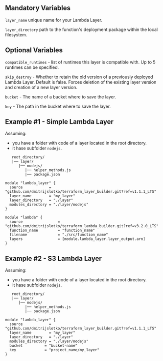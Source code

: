 ## Mandatory Variables

`layer_name` unique name for your Lambda Layer.

`layer_directory` path to the function's deployment package within the local filesystem.

## Optional Variables

`compatible_runtimes` - list of runtimes this layer is compatible with. Up to 5 runtimes can be specified.

`skip_destroy` - Whether to retain the old version of a previously deployed Lambda Layer. Default is false. Forces deletion of the existing layer version and creation of a new layer version.

`bucket` - The name of a bucket where to save the layer.

`key` - The path in the bucket where to save the layer.

## Example #1 - Simple Lambda Layer

Assuming:

- you have a folder with code of a layer located in the root directory.
- it hase subfolder `nodejs`.

```hcl
   root_directory/
   |── layer/
      |── nodejs/
         |── helper_methods.js
         |── package.json
```

```hcl
module "lambda_layer" {
  source            = "github.com/dmitrijslotko/terraform_layer_builder.git?ref=v1.1.1_LTS"
  layer_name        = "my_layer"
  layer_directory   = "./layer"
  modules_directory = "./layer/nodejs"
}

module "lambda" {
  source                = "github.com/dmitrijslotko/terraform_lambda_builder.git?ref=v3.2.0_LTS"
  function_name         = "function_name"
  filename              = "./src/function_name"
  layers                = [module.lambda_layer.layer_output.arn]
}
```

## Example #2 - S3 Lambda Layer

Assuming:

- you have a folder with code of a layer located in the root directory.
- it hase subfolder `nodejs`.

```hcl
   root_directory/
   |── layer/
      |── nodejs/
         |── helper_methods.js
         |── package.json
```

```hcl
module "lambda_layer" {
  source            = "github.com/dmitrijslotko/terraform_layer_builder.git?ref=v1.1.1_LTS"
  layer_name        = "my_layer"
  layer_directory   = "./layer"
  modules_directory = "./layer/nodejs"
  bucket          = "bucket-name"
  key             = "project_name/my_layer"
}
```
